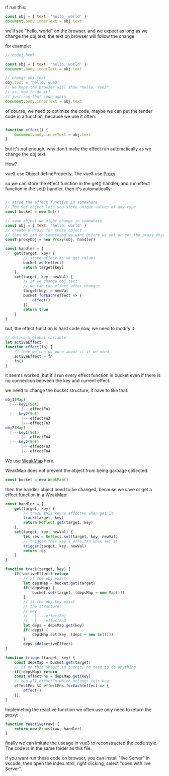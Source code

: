 If run this:
```javascript
const obj = { text: 'hello, world' }
document.body.innerText = obj.text
```

we'll see "hello, world" on the browser, and we expect as long as we change the obj.text, the text on browser will follow the change

 for example:
```javascript
// code1.html

const obj = { text: 'hello, world' }
document.body.innerText = obj.text

// change obj.text
obj.text = 'hello, vue3'
// we hope the browser will show "hello, vue3"
// so, how to do it?
// just run that code again
document.body.innerText = obj.text
```

of course, we need to optimize the code, maybe we can put the render code in a function, because we use it often:
```javascript

function effect() {
    document.body.innerText = obj.text
}
```
but it's not enough, why don't make the effect run automatically as we change the obj.text. 

How?

vue2 use Object.defineProperty, The vue3 use [Proxy](https://developer.mozilla.org/en-US/docs/Web/JavaScript/Reference/Global_Objects/Proxy). 

so we can store the effect function in the get() handler, and run effect function in the set() handler, then it's automatically:
```javascript

// stroe the effect function in somewhere
// The Set object lets you store unique values of any type
const bucket = new Set()

// some object we might change in somewhere
const obj = { text: 'hello, world' }
// create a Proxy for these object
// then we can do something we want before we set or get the proxy object
const proxyObj = new Proxy(obj, handler)

const handler = {
    get(target, key) {
        // store effect as we get values
        bucket.add(effect)
        return target[key]
    },
    set(target, key, newVal) {
        // if we change obj.text
        // we can run effect after changes
        target[key] = newVal
        bucket.forEach(effect => {
            effect()
        });
        return true
    }
}
```

but, the effect function is hard code now, we need to modify it: 
```javascript
// define a global variable 
let activeEffect
function effect(fn) {
    // then we can do more about it if we need
    activeEffect = fn
    fn()
}
``` 

it seems worked, but it'll run every effect function in bucket even if there is no connection between the key and current effect.

we need to change the bucket structure, it have to like that:

```javascript
obj1(Map) 
  |---key1(Set)
       |---effectFn1
  |---key2(Set)
       |---effectFn2
       |---effectFn3 
obj2(Map) 
  |---key1(Set)
       |---effectFn4
  |---key2(Set)
       |---effectFn3
       |---effectFn4
```

       
We use [WeakMap](https://developer.mozilla.org/en-US/docs/Web/JavaScript/Reference/Global_Objects/WeakMap) here. 

WeakMap does not prevent the object from being garbage collected.
```javascript
const bucket = new WeakMap()
```

then the handler object need to be changed, because we save or get a effect function in a WeakMap:
```javascript
const handler = {
    get(target, key) {
        // track this key's effectFn when get it
        track(target, key)
        return Reflect.get(target, key)
    },
    set(target, key, newVal) {
        let res = Reflect.set(target, key, newVal)
        // trigger this key's effectFn when set it
        trigger(target, key, newVal)
        return res
    }
}

function track(target, key) {
    if(!activeEffect) return
        // if the obj exist 
        let depsMap = bucket.get(target)
        if(!depsMap) {
            bucket.set(target, (depsMap = new Map()))
        }
        // if the obj.key exist
        // the structure:
        // key
        //   |----effectFn1
        //   |----effectFn2
        let deps = depsMap.get(key)
        if(!deps) {
            depsMap.set(key, (deps = new Set()))
        }
        deps.add(activeEffect)
}

function trigger(target, key) {
    const depsMap = bucket.get(target)
    // if no this object in bucket, no need to do anything
    if(!depsMap) return
    const effectFns = depsMap.get(key)
    // run all effectFn which belongs this key
    effectFns && effectFns.forEach(effect => {
        effect()
    });
}
```

Implemeting the reactive function we often use only need to return the proxy:
```javascript
function reactive(raw) {
    return new Proxy(raw, handler)
}
```

finally we can imitate the useage in vue3 to reconstructed the code style. The code is in the same folder as this file.

if you want run these code on browser, you can install "live Server" in vscode, then open the index.html, right clicking, select "open with live Server".